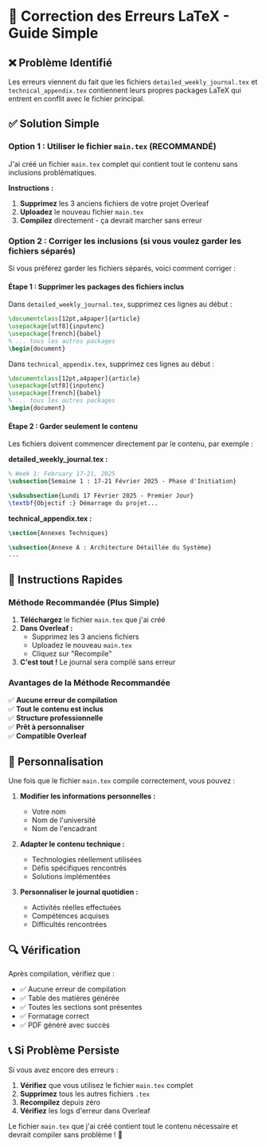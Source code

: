 # 🔧 Correction des Erreurs LaTeX - Guide Simple

## ❌ Problème Identifié

Les erreurs viennent du fait que les fichiers `detailed_weekly_journal.tex` et `technical_appendix.tex` contiennent leurs propres packages LaTeX qui entrent en conflit avec le fichier principal.

## ✅ Solution Simple

### Option 1 : Utiliser le fichier `main.tex` (RECOMMANDÉ)

J'ai créé un fichier `main.tex` complet qui contient tout le contenu sans inclusions problématiques. 

**Instructions :**
1. **Supprimez** les 3 anciens fichiers de votre projet Overleaf
2. **Uploadez** le nouveau fichier `main.tex`
3. **Compilez** directement - ça devrait marcher sans erreur

### Option 2 : Corriger les inclusions (si vous voulez garder les fichiers séparés)

Si vous préférez garder les fichiers séparés, voici comment corriger :

#### Étape 1 : Supprimer les packages des fichiers inclus

Dans `detailed_weekly_journal.tex`, supprimez ces lignes au début :
```latex
\documentclass[12pt,a4paper]{article}
\usepackage[utf8]{inputenc}
\usepackage[french]{babel}
% ... tous les autres packages
\begin{document}
```

Dans `technical_appendix.tex`, supprimez ces lignes au début :
```latex
\documentclass[12pt,a4paper]{article}
\usepackage[utf8]{inputenc}
\usepackage[french]{babel}
% ... tous les autres packages
\begin{document}
```

#### Étape 2 : Garder seulement le contenu

Les fichiers doivent commencer directement par le contenu, par exemple :

**detailed_weekly_journal.tex :**
```latex
% Week 1: February 17-21, 2025
\subsection{Semaine 1 : 17-21 Février 2025 - Phase d'Initiation}

\subsubsection{Lundi 17 Février 2025 - Premier Jour}
\textbf{Objectif :} Démarrage du projet...
```

**technical_appendix.tex :**
```latex
\section{Annexes Techniques}

\subsection{Annexe A : Architecture Détaillée du Système}
...
```

## 🚀 Instructions Rapides

### Méthode Recommandée (Plus Simple)

1. **Téléchargez** le fichier `main.tex` que j'ai créé
2. **Dans Overleaf :**
   - Supprimez les 3 anciens fichiers
   - Uploadez le nouveau `main.tex`
   - Cliquez sur "Recompile"
3. **C'est tout !** Le journal sera compilé sans erreur

### Avantages de la Méthode Recommandée

✅ **Aucune erreur de compilation**  
✅ **Tout le contenu est inclus**  
✅ **Structure professionnelle**  
✅ **Prêt à personnaliser**  
✅ **Compatible Overleaf**  

## 📝 Personnalisation

Une fois que le fichier `main.tex` compile correctement, vous pouvez :

1. **Modifier les informations personnelles :**
   - Votre nom
   - Nom de l'université
   - Nom de l'encadrant

2. **Adapter le contenu technique :**
   - Technologies réellement utilisées
   - Défis spécifiques rencontrés
   - Solutions implémentées

3. **Personnaliser le journal quotidien :**
   - Activités réelles effectuées
   - Compétences acquises
   - Difficultés rencontrées

## 🔍 Vérification

Après compilation, vérifiez que :
- ✅ Aucune erreur de compilation
- ✅ Table des matières générée
- ✅ Toutes les sections sont présentes
- ✅ Formatage correct
- ✅ PDF généré avec succès

## 📞 Si Problème Persiste

Si vous avez encore des erreurs :

1. **Vérifiez** que vous utilisez le fichier `main.tex` complet
2. **Supprimez** tous les autres fichiers `.tex`
3. **Recompilez** depuis zéro
4. **Vérifiez** les logs d'erreur dans Overleaf

Le fichier `main.tex` que j'ai créé contient tout le contenu nécessaire et devrait compiler sans problème ! 🎯
